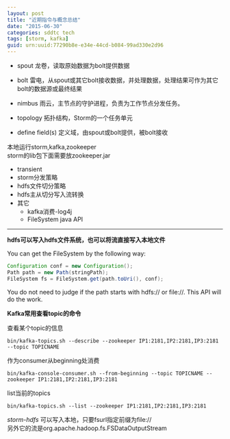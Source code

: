 ```yaml
---
layout: post
title: "近期指令与概念总结"
date: "2015-06-30"
categories: sddtc tech
tags: [storm, kafka]
guid: urn:uuid:77290b8e-e34e-44cd-b084-99ad330e2d96
---
```


* spout 龙卷，读取原始数据为bolt提供数据  
* bolt 雷电，从spout或其它bolt接收数据，并处理数据，处理结果可作为其它bolt的数据源或最终结果  
* nimbus 雨云，主节点的守护进程，负责为工作节点分发任务。  

* topology 拓扑结构，Storm的一个任务单元  
* define field(s) 定义域，由spout或bolt提供，被bolt接收  

本地运行storm,kafka,zookeeper  
storm的lib包下面需要放zookeeper.jar  

- transient
- storm分发策略
- hdfs文件切分策略
- hdfs主从切分写入流转换
- 其它
  - kafka消费-log4j
  - FileSystem java API

* * *

**hdfs可以写入hdfs文件系统，也可以将流直接写入本地文件**

You can get the FileSystem by the following way:

```java
Configuration conf = new Configuration();
Path path = new Path(stringPath);
FileSystem fs = FileSystem.get(path.toUri(), conf);

```

You do not need to judge if the path starts with hdfs:// or file://. This API will do the work.  

**Kafka常用查看topic的命令**  

查看某个topic的信息  

```vim
bin/kafka-topics.sh --describe --zookeeper IP1:2181,IP2:2181,IP3:2181 --topic TOPICNAME
```

作为consumer从beginning处消费  

```vim
bin/kafka-console-consumer.sh --from-beginning --topic TOPICNAME --zookeeper IP1:2181,IP2:2181,IP3:2181
```

list当前的topics  

```vim
bin/kafka-topics.sh --list --zookeeper IP1:2181,IP2:2181,IP3:2181
```

*storm-hdfs* 可以写入本地，只要fsurl指定前缀为file://  
另外它的流是org.apache.hadoop.fs.FSDataOutputStream  
